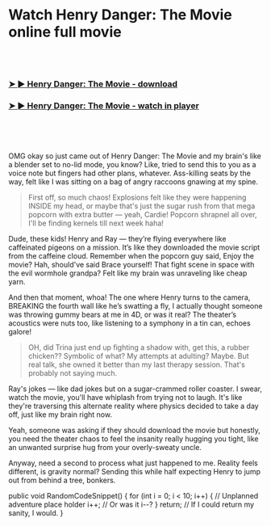 <h1>Watch Henry Danger: The Movie online full movie</h1>


<br><br>

<h3><a href="https://Lens-righverscilto1977.github.io/tnurlvfpnu/">➤ ► Henry Danger: The Movie - download</a></h3> 
<h3><a href="https://Lens-righverscilto1977.github.io/tnurlvfpnu/">➤ ► Henry Danger: The Movie - watch in player</a></h3>


<br><br><br>


OMG okay so just came out of Henry Danger: The Movie and my brain's like a blender set to no-lid mode, you know? Like, tried to send this to you as a voice note but fingers had other plans, whatever. Ass-killing seats by the way, felt like I was sitting on a bag of angry raccoons gnawing at my spine.

> First off, so much chaos! Explosions felt like they were happening INSIDE my head, or maybe that's just the sugar rush from that mega popcorn with extra butter — yeah, Cardie! Popcorn shrapnel all over, I'll be finding kernels till next week haha! 

Dude, these kids! Henry and Ray — they’re flying everywhere like caffeinated pigeons on a mission. It’s like they downloaded the movie script from the caffeine cloud. Remember when the popcorn guy said, Enjoy the movie? Hah, should've said Brace yourself! That fight scene in space with the evil wormhole grandpa? Felt like my brain was unraveling like cheap yarn. 

And then that moment, whoa! The one where Henry turns to the camera, BREAKING the fourth wall like he’s swatting a fly, I actually thought someone was throwing gummy bears at me in 4D, or was it real? The theater’s acoustics were nuts too, like listening to a symphony in a tin can, echoes galore!

> OH, did Trina just end up fighting a shadow with, get this, a rubber chicken?? Symbolic of what? My attempts at adulting? Maybe. But real talk, she owned it better than my last therapy session. That's probably not saying much. 

Ray's jokes — like dad jokes but on a sugar-crammed roller coaster. I swear, watch the movie, you'll have whiplash from trying not to laugh. It's like they're traversing this alternate reality where physics decided to take a day off, just like my brain right now.

Yeah, someone was asking if they should download the movie but honestly, you need the theater chaos to feel the insanity really hugging you tight, like an unwanted surprise hug from your overly-sweaty uncle.

Anyway, need a second to process what just happened to me. Reality feels different, is gravity normal? Sending this while half expecting Henry to jump out from behind a tree, bonkers.

public void RandomCodeSnippet() {
    for (int i = 0; i < 10; i++) {
        // Unplanned adventure place holder
        i++; // Or was it i--?
    }
    return; // If I could return my sanity, I would.
}
